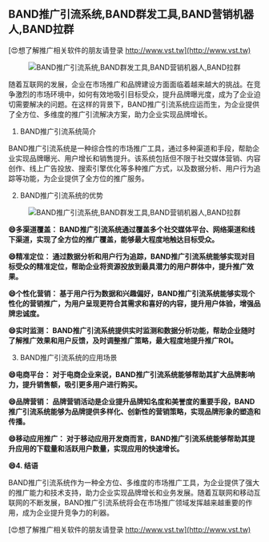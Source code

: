 ## **BAND推广引流系统,BAND群发工具,BAND营销机器人,BAND拉群**

[😍想了解推广相关软件的朋友请登录 http://www.vst.tw](http://www.vst.tw)

 <center><img src="https://vst.tw/MP4/tuiguang/png/4.png" alt="BAND推广引流系统,BAND群发工具,BAND营销机器人,BAND拉群"></center>

随着互联网的发展，企业在市场推广和品牌建设方面面临着越来越大的挑战。在竞争激烈的市场环境中，如何有效地吸引目标受众，提升品牌曝光度，成为了企业迫切需要解决的问题。在这样的背景下，BAND推广引流系统应运而生，为企业提供了全方位、多维度的推广引流解决方案，助力企业实现品牌增长。

1. BAND推广引流系统简介

BAND推广引流系统是一种综合性的市场推广工具，通过多种渠道和手段，帮助企业实现品牌曝光、用户增长和销售提升。该系统包括但不限于社交媒体营销、内容创作、线上广告投放、搜索引擎优化等多种推广方式，以及数据分析、用户行为追踪等功能，为企业提供了全方位的推广服务。

2. BAND推广引流系统的优势

 <center><img src="https://vst.tw/MP4/tuiguang/png/2.png" alt="BAND推广引流系统,BAND群发工具,BAND营销机器人,BAND拉群"></center>

**😄多渠道覆盖： BAND推广引流系统通过覆盖多个社交媒体平台、网络渠道和线下渠道，实现了全方位的推广覆盖，能够最大程度地触达目标受众。**

**😄精准定位： 通过数据分析和用户行为追踪，BAND推广引流系统能够实现对目标受众的精准定位，帮助企业将资源投放到最具潜力的用户群体中，提升推广效果。**

**😄个性化营销： 基于用户行为数据和兴趣偏好，BAND推广引流系统能够实现个性化的营销推广，为用户呈现更符合其需求和喜好的内容，提升用户体验，增强品牌忠诚度。**

**😄实时监测： BAND推广引流系统提供实时监测和数据分析功能，帮助企业随时了解推广效果和用户反馈，及时调整推广策略，最大程度地提升推广ROI。**

3. BAND推广引流系统的应用场景

**😄电商平台： 对于电商企业来说，BAND推广引流系统能够帮助其扩大品牌影响力，提升销售额，吸引更多用户进行购买。**

**😄品牌营销： 品牌营销活动是企业提升品牌知名度和美誉度的重要手段，BAND推广引流系统能够为品牌提供多样化、创新性的营销策略，实现品牌形象的塑造和传播。**

**😄移动应用推广： 对于移动应用开发商而言，BAND推广引流系统能够帮助其提升应用的下载量和活跃用户数量，实现应用的快速增长。**

**😄4. 结语**

BAND推广引流系统作为一种全方位、多维度的市场推广工具，为企业提供了强大的推广能力和技术支持，助力企业实现品牌增长和业务发展。随着互联网和移动互联网的不断发展，BAND推广引流系统将会在市场推广领域发挥越来越重要的作用，成为企业提升竞争力的利器。

[😍想了解推广相关软件的朋友请登录 http://www.vst.tw](http://www.vst.tw)



